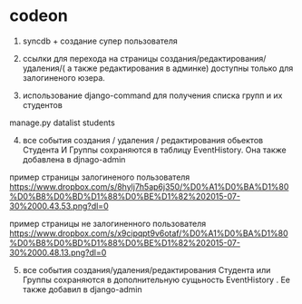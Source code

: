 # codeon

1)  syncdb + создание супер пользователя

2) ссылки для перехода на страницы создания/редактирования/удаления/( а также редактирования в админке) 
доступны только для залогиненого юзера.

3) использование django-command  для  получения списка групп и их студентов

manage.py datalist students   

4) все события   создания / удаления / редактирования  обьектов Студента И Группы  сохраняются в таблицу EventHistory.  Она также добавлена в djnago-admin

пример страницы залогиненого пользователя
https://www.dropbox.com/s/8hylj7h5ap6j350/%D0%A1%D0%BA%D1%80%D0%B8%D0%BD%D1%88%D0%BE%D1%82%202015-07-30%2000.43.53.png?dl=0

пример страницы не залогиненного пользователя
https://www.dropbox.com/s/x9cipqpt9v6otaf/%D0%A1%D0%BA%D1%80%D0%B8%D0%BD%D1%88%D0%BE%D1%82%202015-07-30%2000.48.13.png?dl=0

5) все события создания/удаления/редактирования   Студента или Группы  сохраняются в дополнительную сущьность EventHistory .  Ее также добавил в django-admin
